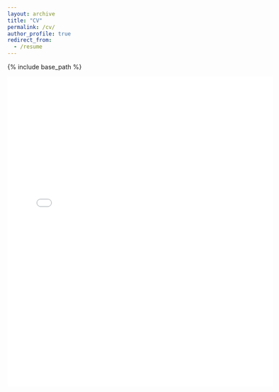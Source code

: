 ```yaml
---
layout: archive
title: "CV"
permalink: /cv/
author_profile: true
redirect_from:
  - /resume
---
```


{% include base_path %}

<embed src="{{ site.baseurl }}/files/shesjCV_2023_6_28.pdf" width="600" height="700" type='application/pdf'> 